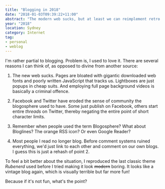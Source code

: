 ```yaml
---
title: "Blogging in 2018"
date: "2018-01-03T09:39:22+11:00"
abstract: "The modern web sucks, but at least we can reimplement retro stuff!"
year: "2018"
location: Sydney
category: Internet
tag:
- personal
- weblog
---
```

I'm rather partial to blogging. Problem is, I used to love it. There are several reasons I can think of, as opposed to divine from another source:

1. The new web sucks. Pages are bloated with gigantic downloaded web fonts and poorly written JavaScript that tracks us. Lightboxes are just popups in cheap suits. And employing full page background videos is basically a criminal offence.

2. Facebook and Twitter have eroded the sense of community the blogosphere used to have. Some just publish on Facebook, others start entire *threads* on Twitter, thereby negating the entire point of short character limits.

3. Remember when people used the term Blogosphere? What about Bloglines? The orange RSS icon? Or even Google Reader?

4. Most people I read no longer blog. Before comment systems ruined everything, we'd just link to each other and comment on our own blogs. I guess this is just a rehash of point 2.

To feel a bit better about the situation, I reproduced the last classic theme *Rubenerd* used before I tried making it look ~~modern~~ boring. It looks like a vintage blog again, which is visually terrible but far more fun!

Because if it's not fun, what's the point?

